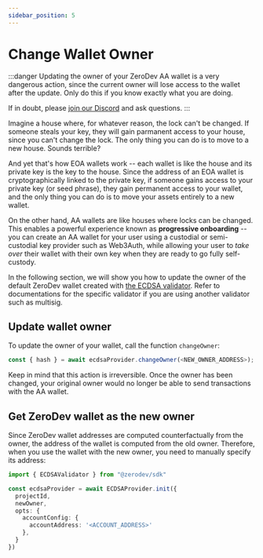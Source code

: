 ```yaml
---
sidebar_position: 5
---
```


# Change Wallet Owner

:::danger
Updating the owner of your ZeroDev AA wallet is a very dangerous action, since the current owner will lose access to the wallet after the update.  Only do this if you know exactly what you are doing.

If in doubt, please [join our Discord](https://discord.gg/KS9MRaTSjx) and ask questions.
:::

Imagine a house where, for whatever reason, the lock can't be changed.  If someone steals your key, they will gain parmanent access to your house, since you can't change the lock.  The only thing you can do is to move to a new house.  Sounds terrible?

And yet that's how EOA wallets work -- each wallet is like the house and its private key is the key to the house.  Since the address of an EOA wallet is cryptographically linked to the private key, if someone gains access to your private key (or seed phrase), they gain permanent access to your wallet, and the only thing you can do is to move your assets entirely to a new wallet.

On the other hand, AA wallets are like houses where locks can be changed.  This enables a powerful experience known as **progressive onboarding** -- you can create an AA wallet for your user using a custodial or semi-custodial key provider such as Web3Auth, while allowing your user to *take over* their wallet with their own key when they are ready to go fully self-custody.

In the following section, we will show you how to update the owner of the default ZeroDev wallet created with [the ECDSA validator](/create-wallets/overview#choosing-a-validator).  Refer to documentations for the specific validator if you are using another validator such as multisig.

## Update wallet owner

To update the owner of your wallet, call the function `changeOwner`:

```typescript
const { hash } = await ecdsaProvider.changeOwner(<NEW_OWNER_ADDRESS>);
```

Keep in mind that this action is irreversible.  Once the owner has been changed, your original owner would no longer be able to send transactions with the AA wallet.

## Get ZeroDev wallet as the new owner

Since ZeroDev wallet addresses are computed counterfactually from the owner, the address of the wallet is computed from the old owner.  Therefore, when you use the wallet with the new owner, you need to manually specify its address:

```typescript
import { ECDSAValidator } from "@zerodev/sdk"

const ecdsaProvider = await ECDSAProvider.init({
  projectId,
  newOwner,
  opts: {
    accountConfig: { 
      accountAddress: '<ACCOUNT_ADDRESS>'
    },
  }
})
```